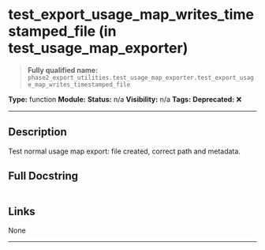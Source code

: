 # test_export_usage_map_writes_timestamped_file (in test_usage_map_exporter)
> **Fully qualified name:** `phase2_export_utilities.test_usage_map_exporter.test_export_usage_map_writes_timestamped_file`

**Type:** function
**Module:** 
**Status:** n/a
**Visibility:** n/a
**Tags:** 
**Deprecated:** ❌

---

## Description
Test normal usage map export: file created, correct path and metadata.

## Full Docstring
```

```

## Links
None

---
